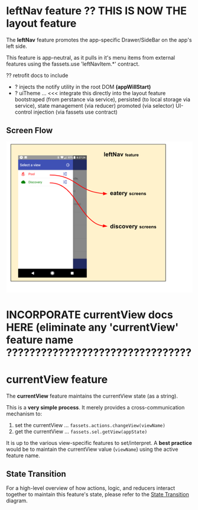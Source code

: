 # leftNav feature ?? THIS IS NOW THE layout feature

The **leftNav** feature promotes the app-specific Drawer/SideBar
on the app's left side.

This feature is app-neutral, as it pulls in it's menu items from
external features using the fassets.use 'leftNavItem.*' contract.

?? retrofit docs to include
   - ? injects the notify utility in the root DOM **(appWillStart)**
   - ? uiTheme  ... <<< integrate this directly into the layout feature
                  bootstraped (from perstance via service),
                  persisted (to local storage via service),
                  state management (via reducer)
                  promoted (via selector)
                  UI-control injection (via fassets use contract)

## Screen Flow

![Screen Flow](docs/ScreenFlow.png)

# INCORPORATE currentView docs HERE (eliminate any 'currentView' feature name ????????????????????????????????

# currentView feature

The **currentView** feature maintains the currentView state (as a string).

This is a **very simple process**.  It merely provides a
cross-communication mechanism to:

 1. set the currentView ... `fassets.actions.changeView(viewName)`
 2. get the currentView ... `fassets.sel.getView(appState)`

It is up to the various view-specific features to set/interpret.  A
**best practice** would be to maintain the currentView value
(`viewName`) using the active feature name.

## State Transition

For a high-level overview of how actions, logic, and reducers interact
together to maintain this feature's state, please refer to the [State
Transition](docs/StateTransition.txt) diagram.
